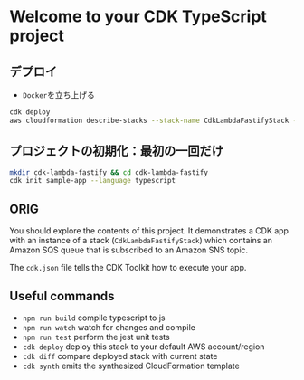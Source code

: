 # Welcome to your CDK TypeScript project

## デプロイ

- `Docker`を立ち上げる

```sh
cdk deploy
aws cloudformation describe-stacks --stack-name CdkLambdaFastifyStack --query "Stacks[0].Outputs[?OutputKey=='ApiGatewayUrl'].OutputValue" --output text | xargs curl
```

## プロジェクトの初期化：最初の一回だけ

```sh
mkdir cdk-lambda-fastify && cd cdk-lambda-fastify
cdk init sample-app --language typescript
```

## ORIG

You should explore the contents of this project. It demonstrates a CDK app with an instance of a stack (`CdkLambdaFastifyStack`)
which contains an Amazon SQS queue that is subscribed to an Amazon SNS topic.

The `cdk.json` file tells the CDK Toolkit how to execute your app.

## Useful commands

* `npm run build`   compile typescript to js
* `npm run watch`   watch for changes and compile
* `npm run test`    perform the jest unit tests
* `cdk deploy`      deploy this stack to your default AWS account/region
* `cdk diff`        compare deployed stack with current state
* `cdk synth`       emits the synthesized CloudFormation template
